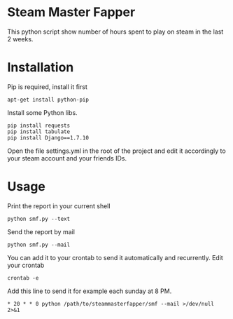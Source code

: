 # Steam Master Fapper
This python script show number of hours spent to play on steam in the last 2 weeks.

# Installation
 
Pip is required, install it first 
```
apt-get install python-pip
```
Install some Python libs.
```
pip install requests
pip install tabulate
pip install Django==1.7.10
```

Open the file settings.yml in the root of the project and edit it accordingly to your steam account and your friends IDs.

# Usage
Print the report in your current shell
```
python smf.py --text
```
Send the report by mail
```
python smf.py --mail
```

You can add it to your crontab to send it automatically and recurrently.
Edit your crontab
```
crontab -e
```

Add this line to send it for example each sunday at 8 PM.
```
* 20 * * 0 python /path/to/steammasterfapper/smf --mail >/dev/null 2>&1
```